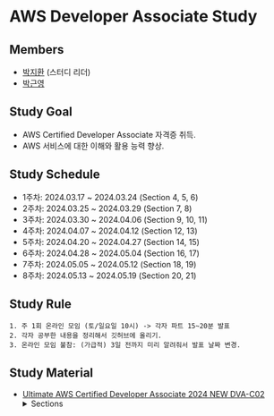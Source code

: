 # AWS Developer Associate Study

## Members

- [박지환](https://github.com/aptheparker) (스터디 리더)
- [박근영](https://github.com/Sebyeol23)

## Study Goal

- AWS Certified Developer Associate 자격증 취득.
- AWS 서비스에 대한 이해와 활용 능력 향상.

## Study Schedule

- 1주차: 2024.03.17 ~ 2024.03.24 (Section 4, 5, 6)
- 2주차: 2024.03.25 ~ 2024.03.29 (Section 7, 8)
- 3주차: 2024.03.30 ~ 2024.04.06 (Section 9, 10, 11)
- 4주차: 2024.04.07 ~ 2024.04.12 (Section 12, 13)
- 5주차: 2024.04.20 ~ 2024.04.27 (Section 14, 15)
- 6주차: 2024.04.28 ~ 2024.05.04 (Section 16, 17)
- 7주차: 2024.05.05 ~ 2024.05.12 (Section 18, 19)
- 8주차: 2024.05.13 ~ 2024.05.19 (Section 20, 21)

## Study Rule

```
1. 주 1회 온라인 모임 (토/일요일 10시) -> 각자 파트 15~20분 발표
2. 각자 공부한 내용을 정리해서 깃허브에 올리기.
3. 온라인 모임 불참: (가급적) 3일 전까지 미리 알려줘서 발표 날짜 변경.
```

## Study Material

- [Ultimate AWS Certified Developer Associate 2024 NEW DVA-C02](https://www.udemy.com/share/101WgC3@htHqFfYBfVBcDYA8zfB0IIntjwtVntJ19xRjWHa29fAbwrVi5kZnp3kqdhjL2j4ixA==/)
  <details>
  <summary>Sections</summary>
  4. IAM & AWS CLI<br>
  5. EC2 Fundamentals<br>
  6. EC2 Instance Storage<br>
  7. ELB + ASG<br>
  8. RDS + Aurora + ElastiCache<br>
  9. Route 53<br>
  10. VPC<br>
  11. S3<br>
  12. CLI, SDK, IAM Roles & Policies<br>
  13. Advanced AWS S3<br>
  14. S3 Security<br>
  15. CloudFront<br>
  16. ECS, ECR & Fargate - Docker in AWS<br>
  17. Elastic Beanstalk<br>
  18. CloudFormation<br>
  19. SQS, SNS, Kinesis<br>
  20. CloudWatch, X-Ray & CloudTrail<br>
  21. Lambda<br>
  22. DynamoDB<br>
  23. API Gateway<br>
  24. CI/CD: CodeCommit, CodePipeline, CodeBuild, CodeDeploy<br>
  25. Serverless Application Model (SAM)<br>
  26. Cloud Development Kit (CDK)<br>
  27. Cognito User Pools, Cognito Identity Pools, Cognito Sync<br>
  28. Step Functions, AppSync<br>
  29. Advanced Identity<br>
  30. Security: KMS, Encryption SDK, SSM Parameter Store, IAM & STS<br>
  31. Other Services<br>
  </details>
